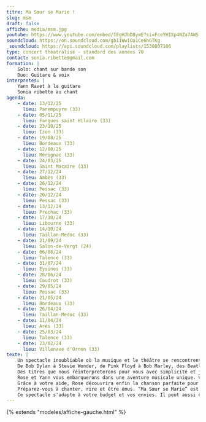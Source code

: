```yaml
---
titre: Ma Sœur se Marie !
slug: msm
draft: false
affiche: media/msm.jpg
youtube: https://www.youtube.com/embed/IEgHJbD8ymE?si=FceYHIXp4NZa7AWS
soundcloud: https://on.soundcloud.com/gb11WwIOa1Ce6hGTKg 
_soundcloud: https://api.soundcloud.com/playlists/1530807106
type: concert théatralisé - standard des années 70
contact: sonia.ribette@gmail.com
formation: |
    Solo: chant sur bande son
    Duo: Guitare & voix
interpretes: |
    Yann Ravet à la guitare
    Sonia ribette au chant
agenda:
    - date: 13/12/25
      lieu: Parempuyre (33)
    - date: 05/11/25
      lieu: Fargues saint Hilaire (33)
    - date: 23/10/25
      lieu: Izon (33)
    - date: 19/08/25
      lieu: Bordeaux (33)
    - date: 12/08/25
      lieu: Mérignac (33)
    - date: 24/03/25
      lieu: Saint Macaire (33)
    - date: 27/12/24
      lieu: Ambès (33)
    - date: 26/12/24
      lieu: Pessac (33)
    - date: 20/12/24
      lieu: Pessac (33)
    - date: 13/12/24
      lieu: Prechac (33)
    - date: 17/10/24
      lieu: Libourne (33)
    - date: 14/10/24
      lieu: Taillan-Medoc (33)
    - date: 21/09/24
      lieu: Salon-de-Vergt (24)
    - date: 06/08/24
      lieu: Talence (33)
    - date: 31/07/24
      lieu: Eysines (33)
    - date: 28/06/24
      lieu: Caudrot (33)
    - date: 29/05/24
      lieu: Pessac (33)
    - date: 21/05/24
      lieu: Bordeaux (33)
    - date: 26/04/24
      lieu: Taillan-Medoc (33)
    - date: 11/04/24
      lieu: Arès (33)
    - date: 25/03/24
      lieu: Talence (33)
    - date: 23/02/24
      lieu: Villenave d'Ornon (33)
texte: |
    Un spectacle inoubliable où la musique et le théâtre se rencontrent pour vous faire revivre les grands classiques des années 70.
    De Bob Dylan à Stevie Wonder, de Pink Floyd à Bob Marley, des Beatles à Otis Redding, en passant par quelques perles de la chanson française, nous explorerons ensemble des morceaux qui ont traversé les époques et les cœurs. 
    Des titres que nous réinterpreterons pour vous avec simplicité et justesse, dans une atmosphère chaleureuse, acoustique, toujours vivante.
    Rose et Yann vous embarquerons dans une aventure musicale unique. Vous serez les chefs d’orchestre et choisirez les chansons qu’ils interpréterons au fur et à mesure, créant ainsi un spectacle personnalisé et unique.
    Grâce à votre aide, Rose découvrira enfin la chanson parfaite pour le mariage de sa sœur.
    Préparez-vous à chanter, rire et être émus. “Ma Sœur se Marie” est bien plus qu’un concert, c’est une expérience interactive et mémorable à ne pas manquer !
    Ce spectacle s'adapte à votre budget et vos envies. Il peut aussi être joué en mode juke-box, et en solo.
---
```


{% extends "modeles/affiche-gauche.html" %}
